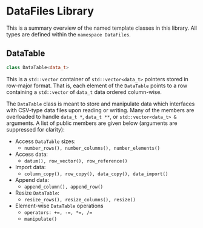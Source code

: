 # DataFiles Library

This is a summary overview of the named template classes in this library. All types are defined within the ```namespace DataFiles```.

## DataTable
```c++
class DataTable<data_t>
```
This is a `std::vector` container of `std::vector<data_t>` pointers stored in row-major format. That is, each element of the `DataTable` points to a row containing a `std::vector` of `data_t` data ordered column-wise.

The `DataTable` class is meant to store and manipulate data which interfaces with CSV-type data files upon reading or writing. Many of the members are overloaded to handle `data_t *`, `data_t **`, or `std::vector<data_t> &` arguments. A list of public members are given below (arguments are suppressed for clarity):

* Access `DataTable` sizes:
    * `number_rows(), number_columns(), number_elements()`
* Access data:
    * `datum(), row_vector(), row_reference()`
* Import data:
    * `column_copy(), row_copy(), data_copy(), data_import()`
* Append data:
    * `append_column(), append_row()`
* Resize `DataTable`:
    * `resize_rows(), resize_columns(), resize()`
* Element-wise `DataTable` operations
    * `operators: +=, -=, *=, /=`
    * `manipulate()`
